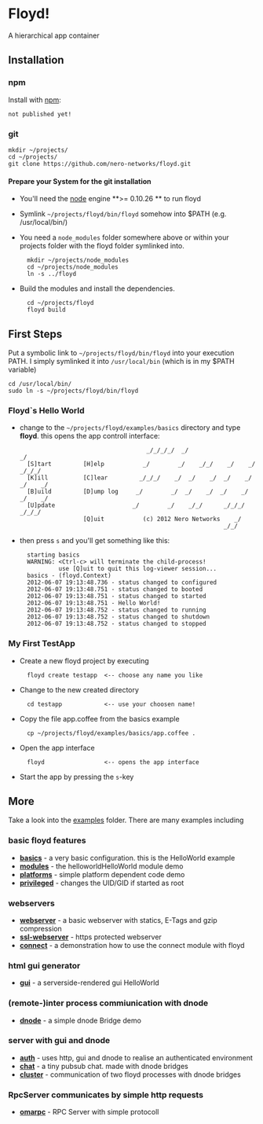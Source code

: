 # Floyd!

A hierarchical app container

## Installation

### npm

Install with [npm](http://github.com/isaacs/npm):

    not published yet!
    
### git

    mkdir ~/projects/
    cd ~/projects/
    git clone https://github.com/nero-networks/floyd.git

#### Prepare your System for the git installation

* You'll need the [node](http://nodejs.org/) engine **>= 0.10.26 ** to run floyd

* Symlink `~/projects/floyd/bin/floyd` somehow into $PATH (e.g. /usr/local/bin/)

* You need a `node_modules` folder somewhere above or within your projects folder 
  with the floyd folder symlinked into.

        mkdir ~/projects/node_modules
        cd ~/projects/node_modules
        ln -s ../floyd
     
* Build the modules and install the dependencies.

        cd ~/projects/floyd
        floyd build
        
        
## First Steps

Put a symbolic link to `~/projects/floyd/bin/floyd` into your execution PATH. 
I simply symlinked it into `/usr/local/bin` (which is in my $PATH variable)

    cd /usr/local/bin/
    sudo ln -s ~/projects/floyd/bin/floyd 

### Floyd`s Hello World 

* change to the `~/projects/floyd/examples/basics` directory 
  and type **floyd**. this opens the app controll interface: 
        
          
                                          _/_/_/_/  _/                            _/
        [S]tart         [H]elp           _/        _/    _/_/    _/    _/    _/_/_/ 
        [K]ill          [C]lear         _/_/_/    _/  _/    _/  _/    _/  _/    _/  
        [B]uild         [D]ump log     _/        _/  _/    _/  _/    _/  _/    _/   
        [U]pdate                      _/        _/    _/_/      _/_/_/    _/_/_/    
                        [Q]uit           (c) 2012 Nero Networks    _/               
                                                                _/_/
    
* then press `s` and you'll get something like this:

        starting basics
        WARNING: <Ctrl-c> will terminate the child-process!
                 use [Q]uit to quit this log-viewer session...
        basics - (floyd.Context)
        2012-06-07 19:13:48.736 - status changed to configured
        2012-06-07 19:13:48.751 - status changed to booted
        2012-06-07 19:13:48.751 - status changed to started
        2012-06-07 19:13:48.751 - Hello World!
        2012-06-07 19:13:48.752 - status changed to running
        2012-06-07 19:13:48.752 - status changed to shutdown
        2012-06-07 19:13:48.752 - status changed to stopped
    
    
### My First TestApp

* Create a new floyd project by executing
    
        floyd create testapp  <-- choose any name you like
    
* Change to the new created directory
    
        cd testapp            <-- use your choosen name!

* Copy the file app.coffee from the basics example
    
        cp ~/projects/floyd/examples/basics/app.coffee .

* Open the app interface
    
        floyd                 <-- opens the app interface
    
* Start the app by pressing the `s`-key


## More

Take a look into the [examples](examples/) folder. There are many examples including

### basic floyd features
- [**basics**](examples/basics/) - a very basic configuration. this is the HelloWorld example
- [**modules**](examples/modules/) - the helloworldHelloWorld module demo
- [**platforms**](examples/platforms/) - simple platform dependent code demo
- [**privileged**](examples/privileged/) - changes the UID/GID if started as root

### webservers
- [**webserver**](examples/webserver/) - a basic webserver with statics, E-Tags and gzip compression
- [**ssl-webserver**](examples/ssl-webserver/) - https protected webserver
- [**connect**](examples/connect/) - a demonstration how to use the connect module with floyd

### html gui generator
- [**gui**](examples/gui/) - a serverside-rendered gui HelloWorld

### (remote-)inter process commiunication with dnode
- [**dnode**](examples/dnode/) - a simple dnode Bridge demo

### server with gui and dnode
- [**auth**](examples/auth/) - uses http, gui and dnode to realise an authenticated environment
- [**chat**](examples/chat/) - a tiny pubsub chat. made with dnode bridges
- [**cluster**](examples/cluster/) - communication of two floyd processes with dnode bridges

### RpcServer communicates by simple http requests
- [**omarpc**](examples/omarpc/) - RPC Server with simple protocoll
